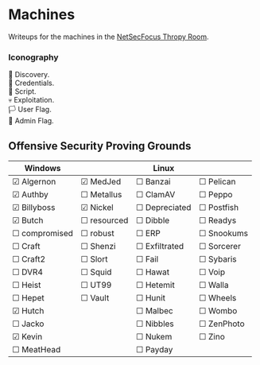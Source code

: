 # Machines

Writeups for the machines in the [NetSecFocus Thropy Room](https://docs.google.com/spreadsheets/u/1/d/1dwSMIAPIam0PuRBkCiDI88pU3yzrqqHkDtBngUHNCw8/htmlview#).

### Iconography

🔎 Discovery.\
🔑 Credentials.\
📝 Script.\
💀 Exploitation.\
🏳 User Flag.\
🏴 Admin Flag.

## Offensive Security Proving Grounds

| Windows        |                | Linux          |                |
| ---------------|----------------|----------------|----------------|
| ☑ Algernon     | ☑ MedJed       | ☐ Banzai       | ☐ Pelican      |
| ☑ Authby       | ☐ Metallus     | ☐ ClamAV       | ☐ Peppo        |
| ☑ Billyboss    | ☑ Nickel       | ☐ Depreciated  | ☐ Postfish     |
| ☑ Butch        | ☐ resourced    | ☐ Dibble       | ☐ Readys       |
| ☐ compromised  | ☐ robust       | ☐ ERP          | ☐ Snookums     |
| ☐ Craft        | ☐ Shenzi       | ☐ Exfiltrated  | ☐ Sorcerer     |
| ☐ Craft2       | ☐ Slort        | ☐ Fail         | ☐ Sybaris      |
| ☐ DVR4         | ☐ Squid        | ☐ Hawat        | ☐ Voip         |
| ☐ Heist        | ☐ UT99         | ☐ Hetemit      | ☐ Walla        |
| ☐ Hepet        | ☐ Vault        | ☐ Hunit        | ☐ Wheels       |
| ☑ Hutch        |                | ☐ Malbec       | ☐ Wombo        |
| ☐ Jacko        |                | ☐ Nibbles      | ☐ ZenPhoto     |
| ☑ Kevin        |                | ☐ Nukem        | ☐ Zino         |
| ☐ MeatHead     |                | ☐ Payday       |                |